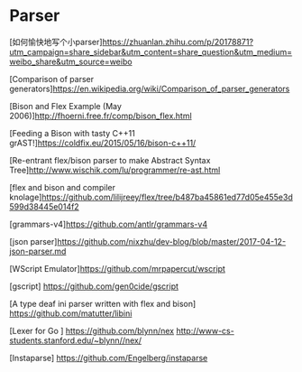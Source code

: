 

# Parser

[如何愉快地写个小parser]https://zhuanlan.zhihu.com/p/20178871?utm_campaign=share_sidebar&utm_content=share_question&utm_medium=weibo_share&utm_source=weibo


[Comparison of parser generators]https://en.wikipedia.org/wiki/Comparison_of_parser_generators


[Bison and Flex Example (May 2006)]http://fhoerni.free.fr/comp/bison_flex.html

[Feeding a Bison with tasty C++11 grAST!]https://coldfix.eu/2015/05/16/bison-c++11/


[Re-entrant flex/bison parser to make Abstract Syntax Tree]http://www.wischik.com/lu/programmer/re-ast.html

[flex and bison and compiler knolage]https://github.com/lilijreey/flex/tree/b487ba45861ed77d05e455e3d599d38445e014f2

[grammars-v4]https://github.com/antlr/grammars-v4

[json parser]https://github.com/nixzhu/dev-blog/blob/master/2017-04-12-json-parser.md

[WScript Emulator]https://github.com/mrpapercut/wscript

[gscript] https://github.com/gen0cide/gscript

[A type deaf ini parser written with flex and bison] https://github.com/matutter/libini

[Lexer for Go ] https://github.com/blynn/nex  http://www-cs-students.stanford.edu/~blynn//nex/

[Instaparse] https://github.com/Engelberg/instaparse
